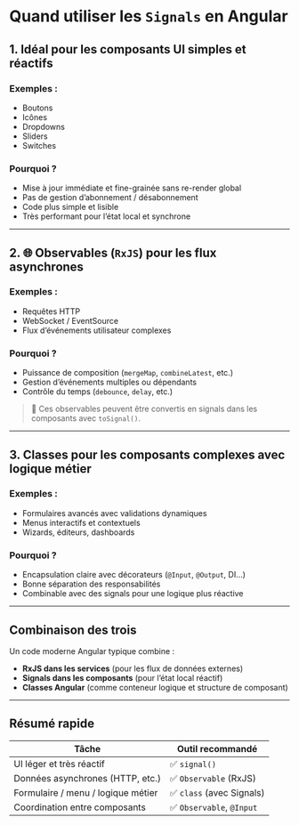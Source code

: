 
# Quand utiliser les `Signals` en Angular

## 1. Idéal pour les composants UI simples et réactifs

### Exemples :
- Boutons
- Icônes
- Dropdowns
- Sliders
- Switches

### Pourquoi ?
- Mise à jour immédiate et fine-grainée sans re-render global
- Pas de gestion d’abonnement / désabonnement
- Code plus simple et lisible
- Très performant pour l’état local et synchrone

---

## 2. 🌐 Observables (`RxJS`) pour les flux asynchrones

### Exemples :
- Requêtes HTTP
- WebSocket / EventSource
- Flux d’événements utilisateur complexes

### Pourquoi ?
- Puissance de composition (`mergeMap`, `combineLatest`, etc.)
- Gestion d’événements multiples ou dépendants
- Contrôle du temps (`debounce`, `delay`, etc.)

> 🔁 Ces observables peuvent être convertis en signals dans les composants avec `toSignal()`.

---

## 3. Classes pour les composants complexes avec logique métier

### Exemples :
- Formulaires avancés avec validations dynamiques
- Menus interactifs et contextuels
- Wizards, éditeurs, dashboards

### Pourquoi ?
- Encapsulation claire avec décorateurs (`@Input`, `@Output`, DI…)
- Bonne séparation des responsabilités
- Combinable avec des signals pour une logique plus réactive

---

## Combinaison des trois

Un code moderne Angular typique combine :

- **RxJS dans les services** (pour les flux de données externes)
- **Signals dans les composants** (pour l’état local réactif)
- **Classes Angular** (comme conteneur logique et structure de composant)

---

## Résumé rapide

| Tâche                               | Outil recommandé           |
|------------------------------------|-----------------------------|
| UI léger et très réactif           | ✅ `signal()`               |
| Données asynchrones (HTTP, etc.)   | ✅ `Observable` (RxJS)      |
| Formulaire / menu / logique métier | ✅ `class` (avec Signals)   |
| Coordination entre composants      | ✅ `Observable`, `@Input`   |
